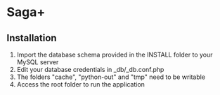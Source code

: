 # Saga+

## Installation

1. Import the database schema provided in the INSTALL folder to your MySQL server
2. Edit your database credentials in _db/_db.conf.php
3. The folders "cache", "python-out" and "tmp" need to be writable
3. Access the root folder to run the application